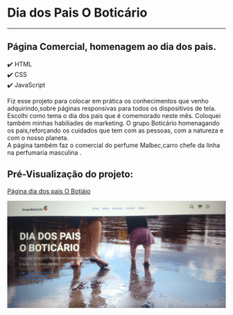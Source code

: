 # Dia dos Pais O Boticário
---
## Página Comercial, homenagem ao dia dos pais.

:heavy_check_mark: HTML <br>
:heavy_check_mark: CSS <br>
:heavy_check_mark: JavaScript

<p>Fiz esse projeto para colocar em prática os conhecimentos que venho adquirindo,sobre páginas responsivas para todos os dispositivos de tela.<br>
  Escolhi como tema o dia dos pais que é comemorado neste mês.
  Coloquei também minhas habiliades de marketing. O grupo Boticário homenagando os pais,reforçando os cuidados que tem com as pessoas, com a natureza e com o nosso planeta. <br>
   A página também faz o comercial do perfume Malbec,carro chefe da linha na  perfumaria masculina .
</p>

## Pré-Visualização do projeto:<br>
[Página dia dos pais O Botiáio](https://dia-dos-pais-oboticario.netlify.app/)

<div align="center"> <img src="assets2/readme.jpeg"

</div>